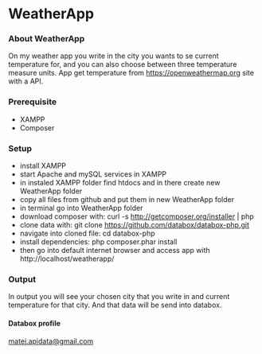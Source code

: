# WeatherApp

### About WeatherApp
On my weather app you write in the city you wants to se current temperature for, and you can also choose between three temperature measure units.
App get temperature from https://openweathermap.org site with a API.

### Prerequisite
- XAMPP
- Composer

### Setup
- install XAMPP
- start Apache and mySQL services in XAMPP
- in instaled XAMPP folder find htdocs and in there create new WeatherApp folder
- copy all files from github and put them in new WeatherApp folder
- in terminal go into WeatherApp folder
- download composer with: curl -s http://getcomposer.org/installer | php
- clone data with: git clone https://github.com/databox/databox-php.git
- navigate into cloned file: cd databox-php
- install dependencies: php composer.phar install
- then go into default internet browser and access app with http://localhost/weatherapp/

### Output
In output you will see your chosen city that you write in and current temperature for that city. And that data will be send into databox.

#### Databox profile
matej.apidata@gmail.com
